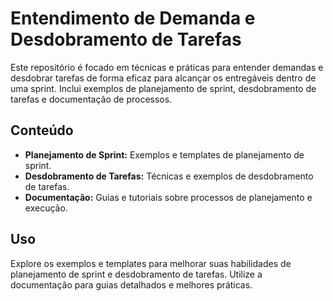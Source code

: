 # Entendimento de Demanda e Desdobramento de Tarefas

Este repositório é focado em técnicas e práticas para entender demandas e desdobrar tarefas de forma eficaz para alcançar os entregáveis dentro de uma sprint. Inclui exemplos de planejamento de sprint, desdobramento de tarefas e documentação de processos.

## Conteúdo
- **Planejamento de Sprint:** Exemplos e templates de planejamento de sprint.
- **Desdobramento de Tarefas:** Técnicas e exemplos de desdobramento de tarefas.
- **Documentação:** Guias e tutoriais sobre processos de planejamento e execução.

## Uso
Explore os exemplos e templates para melhorar suas habilidades de planejamento de sprint e desdobramento de tarefas. Utilize a documentação para guias detalhados e melhores práticas.
